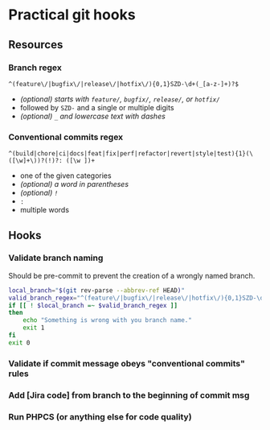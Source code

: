 # Practical git hooks

## Resources

### Branch regex

`^(feature\/|bugfix\/|release\/|hotfix\/){0,1}SZD-\d+(_[a-z-]+)?$`
- *(optional) starts with `feature/`, `bugfix/`, `release/`, or `hotfix/`*
- followed by `SZD-` and a single or multiple digits
- *(optional) `_` and lowercase text with dashes*

### Conventional commits regex

`^(build|chore|ci|docs|feat|fix|perf|refactor|revert|style|test){1}(\([\w]+\))?(!)?: ([\w ])+`
- one of the given categories
- *(optional) a word in parentheses*
- *(optional) `!`*
- `: `
- multiple words

## Hooks

### Validate branch naming

Should be pre-commit to prevent the creation of a wrongly named branch.

```bash
local_branch="$(git rev-parse --abbrev-ref HEAD)"
valid_branch_regex="^(feature\/|bugfix\/|release\/|hotfix\/){0,1}SZD-\d+(_[a-z-]+)?$"
if [[ ! $local_branch =~ $valid_branch_regex ]]
then
    echo "Something is wrong with you branch name."
    exit 1
fi
exit 0
```

### Validate if commit message obeys "conventional commits" rules
### Add [Jira code] from branch to the beginning of commit msg
### Run PHPCS (or anything else for code quality)
